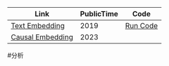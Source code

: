 | Link  | PublicTime |Code|
| ------------- | ------------- |------------- |
| [Text Embedding](https://arxiv.org/pdf/1905.12741)  | 2019  |[Run Code](https://github.com/vveitch/causal-text-embeddings-tf2)|
| [Causal Embedding](https://arxiv.org/pdf/2302.03248)  | 2023  ||
#分析



